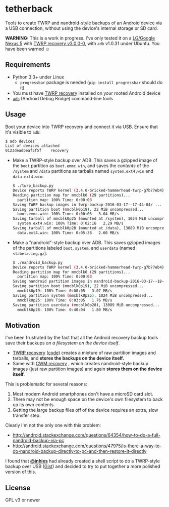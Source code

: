 # tetherback

Tools to create TWRP and nandroid-style backups of an Android device via a USB connection,
without using the device's internal storage or SD card.

**WARNING:** This is a work in progress. I've only tested it on a
  [LG/Google Nexus 5](http://wikipedia.org/wiki/Nexus_5) with
  [TWRP recovery v3.0.0-0](https://twrp.me/site/update/2016/02/05/twrp-3.0.0-0-released.html),
  with `adb` v1.0.31 under Ubuntu. You have been warned ☺

## Requirements

* Python 3.3+ under Linux
  * `progressbar` package is needed (`pip install progressbar` should do it)
* You must have [TWRP recovery](https://twrp.me/) installed on your rooted Android device
* [`adb`](https://en.wikipedia.org/wiki/Android_software_development#ADB) (Android Debug Bridge) command-line tools

## Usage

Boot your device into TWRP recovery and connect it via USB. Ensure that it's visible to `adb`:

```bash
$ adb devices
List of devices attached
0123deadbeaf5f5f	recovery
```

* Make a TWRP-style backup over ADB. This saves a gzipped image of the
  `boot` partition as `boot.emmc.win`, and saves the *contents* of the
  `/system` and `/data` partitions as tarballs named `system.ext4.win`
  and `data.ext4.win`:

    ```bash
    $ ./twrp_backup.py
    Device reports TWRP kernel (3.4.0-bricked-hammerhead-twrp-g7b77eb4).
    Reading partition map for mmcblk0 (29 partitions)...
      partition map: 100% Time: 0:00:03
    Saving TWRP backup images in twrp-backup-2016-03-17--17-44-04/ ...
    Saving partition boot (mmcblk0p19), 22 MiB uncompressed...
      boot.emmc.win: 100% Time: 0:00:05   3.04 MB/s
    Saving tarball of mmcblk0p25 (mounted at /system), 1024 MiB uncompressed...
      system.ext4.win: 100% Time: 0:02:16   2.29 MB/s
    Saving tarball of mmcblk0p28 (mounted at /data), 13089 MiB uncompressed...
      data.ext4.win: 100% Time: 0:05:38   2.60 MB/s
    ```

* Make a "nandroid"-style backup over ADB. This saves gzipped images
  of the partitions labeled `boot`, `system`, and `userdata` (named
  `<label>.img.gz`):

    ```bash
    $ ./nandroid_backup.py
    Device reports TWRP kernel (3.4.0-bricked-hammerhead-twrp-g7b77eb4).
    Reading partition map for mmcblk0 (29 partitions)...
      partition map: 100% Time: 0:00:03
    Saving nandroid partition images in nandroid-backup-2016-03-17--18-15-03/ ...
    Saving partition boot (mmcblk0p19), 22 MiB uncompressed...
      mmcblk0p19: 100% Time: 0:00:05   3.07 MB/s
    Saving partition system (mmcblk0p25), 1024 MiB uncompressed...
      mmcblk0p25: 100% Time: 0:03:05   1.76 MB/s
    Saving partition userdata (mmcblk0p28), 13089 MiB uncompressed...
      mmcblk0p28: 100% Time: 0:40:04   1.80 MB/s
    ```

## Motivation

I've been frustrated by the fact that all the Android recovery backup
tools save their backups _on a filesystem on the device itself_.

* [TWRP recovery](https://twrp.me/)
  ([code](https://github.com/omnirom/android_bootable_recovery))
  creates a mixture of raw partition images and tarballs, and **stores
  the backups on the device itself.**
* Same with [CWM recovery](http://clockworkmod.com/rommanager) , which
  creates nandroid-style backup images (just raw partition images) and
  again **stores them on the device itself.**

This is problematic for several reasons:

1. Most modern Android smartphones don't have a microSD card slot.
2. There may not be enough space on the device's own filesystem to back up its own contents.
3. Getting the large backup files off of the device requires an extra, slow transfer step.

Clearly I'm not the only one with this problem:

* http://android.stackexchange.com/questions/64354/how-to-do-a-full-nandroid-backup-via-pc
* http://android.stackexchange.com/questions/47975/is-there-a-way-to-do-nandroid-backup-directly-to-pc-and-then-restore-it-directly

I found that [**@inhies**](https://github.com/inhies) had already
created a shell script to do a TWRP-style backup over USB
([Gist](https://gist.github.com/inhies/5069663)) and decided to try to
put together a more polished version of this.

## License

GPL v3 or newer
